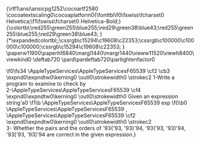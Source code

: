 {\rtf1\ansi\ansicpg1252\cocoartf2580
\cocoatextscaling0\cocoaplatform0{\fonttbl\f0\fswiss\fcharset0 Helvetica;\f1\fswiss\fcharset0 Helvetica-Bold;}
{\colortbl;\red255\green255\blue255;\red29\green38\blue43;\red255\green255\blue255;\red29\green38\blue43;
}
{\*\expandedcolortbl;;\cssrgb\c15294\c19608\c22353;\cssrgb\c100000\c100000\c100000;\cssrgb\c15294\c19608\c22353;
}
\paperw11900\paperh16840\margl1440\margr1440\vieww11520\viewh8400\viewkind0
\deftab720
\pard\pardeftab720\partightenfactor0

\f0\fs34 \AppleTypeServices\AppleTypeServicesF65539 \cf2 \cb3 \expnd0\expndtw0\kerning0
\outl0\strokewidth0 \strokec2 1-Write a program to examine to check by\
2-\AppleTypeServices\AppleTypeServicesF65539 \cf4 \expnd0\expndtw0\kerning0
\outl0\strokewidth0 Given an expression string\'a0
\f1\b \AppleTypeServices\AppleTypeServicesF65539 exp
\f0\b0 \AppleTypeServices\AppleTypeServicesF65539 , \AppleTypeServices\AppleTypeServicesF65539 \cf2 \expnd0\expndtw0\kerning0
\outl0\strokewidth0 \strokec2 \
3- Whether the pairs and the orders of \'93\{\'93, \'93\}\'94, \'93(\'93, \'93)\'94, \'93[\'93, \'93]\'94 are correct in the given expression.}